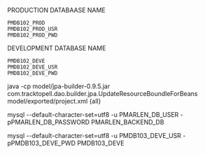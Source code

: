 PRODUCTION DATABAASE NAME

	PMDB102_PROD
	PMDB102_PROD_USR
	PMDB102_PROD_PWD
	
DEVELOPMENT DATABASE NAME
	
	PMDB102_DEVE
	PMDB102_DEVE_USR
	PMDB102_DEVE_PWD

java -cp model/jpa-builder-0.9.5.jar com.tracktopell.dao.builder.jpa.UpdateResourceBoundleForBeans model/exported/project.xml {all}

mysql --default-character-set=utf8 -u PMARLEN_DB_USER -pPMARLEN_DB_PASSWORD PMARLEN_BACKEND_DB


mysql --default-character-set=utf8 -u PMDB103_DEVE_USR -pPMDB103_DEVE_PWD PMDB103_DEVE
